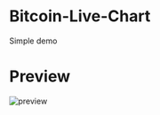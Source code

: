 # Bitcoin-Live-Chart
Simple demo

# Preview
![preview](https://user-images.githubusercontent.com/77667889/114273011-660ca580-9a53-11eb-82c1-b6c3de513795.PNG)
